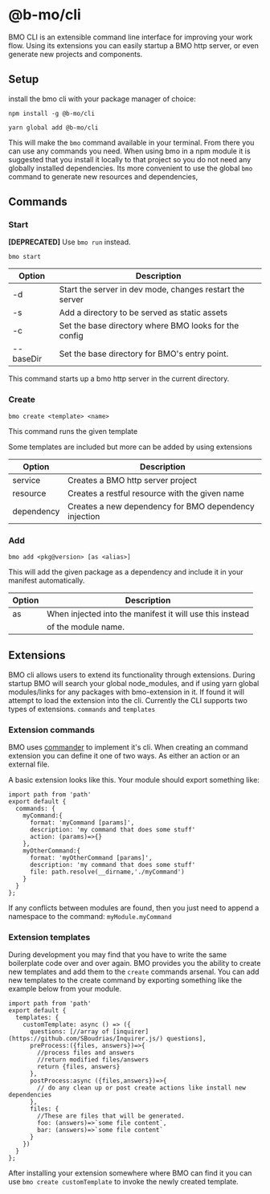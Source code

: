 # @b-mo/cli

BMO CLI is an  extensible command line interface for improving your work flow.
Using its extensions you can easily startup a BMO http server, or even generate new projects and components.

## Setup

install the bmo cli with your package manager of choice:

`npm install -g @b-mo/cli`

`yarn global add @b-mo/cli`

This will make the `bmo` command available in your terminal. From there you can use any commands you need.
When using bmo in a npm module it is suggested that you install it locally to that project so you do not need
any globally installed dependencies. Its more convenient to use the global `bmo` command to generate
new resources and dependencies,

## Commands

### Start

**[DEPRECATED]**
Use `bmo run` instead.

`bmo start`

|Option          | Description                                              |
|----------------|----------------------------------------------------------|
|-d              | Start the server in dev mode, changes restart the server |
|-s <dir>        | Add a directory to be served as static assets            |
|-c <dir>        | Set the base directory where BMO looks for the config    |
|--baseDir <dir> | Set the base directory for BMO's entry point.            |

This command starts up a bmo http server in the current directory.

### Create

`bmo create <template> <name>`

This command runs the given template

Some templates are included but more can be added by using extensions

|Option          | Description                                              |
|----------------|----------------------------------------------------------|
|service         | Creates a BMO http server project                        |
|resource        | Creates a restful resource with the given name           |
|dependency      | Creates a new dependency for BMO dependency injection    |

### Add

`bmo add <pkg@version> [as <alias>]`

This will add the given package as a dependency and include it in your manifest automatically.


|Option          | Description                                              |
|----------------|----------------------------------------------------------|
|as <alias>      | When injected into the manifest it will use this instead |
|                | of the module name.                                      |


## Extensions

BMO cli allows users to extend its functionality through extensions.
During startup BMO will search your global node_modules, and if using yarn global modules/links for
any packages with bmo-extension in it. If found it will attempt to load the extension into the cli.
Currently the CLI supports two types of extensions.
`commands` and `templates`

### Extension commands

BMO uses [commander](https://github.com/tj/commander.js/) to implement it's cli.
When creating an command extension you can define it one of two ways. As either an action or an external file.

A basic extension looks like this. Your module should export something like:

```
import path from 'path'
export default {
  commands: {
    myCommand:{
      format: 'myCommand [params]',
      description: 'my command that does some stuff'
      action: (params)=>{}
    },
    myOtherCommand:{
      format: 'myOtherCommand [params]',
      description: 'my command that does some stuff'
      file: path.resolve(__dirname,'./myCommand')
    }
  }
};
```

If any conflicts between modules are found, then you just need to append a namespace to the command: `myModule.myCommand`


### Extension templates

During development you may find that you have to write the same boilerplate code over and over again.
BMO provides you the ability to create new templates and add them to the `create` commands arsenal.
You can add new templates to the create command by exporting something like the example below from your module.

```
import path from 'path'
export default {
  templates: {
    customTemplate: async () => ({
      questions: [//array of [inquirer](https://github.com/SBoudrias/Inquirer.js/) questions],
      preProcess:({files, answers})=>{
        //process files and answers
        //return modified files/answers
        return {files, answers}
      },
      postProcess:async ({files,answers})=>{
        // do any clean up or post create actions like install new dependencies
      },
      files: {
        //These are files that will be generated.
        foo: (answers)=>`some file content`,
        bar: (answers)=>`some file content`
      }
    })
  }
};
```
After installing your extension somewhere where BMO can find it you can use `bmo create customTemplate`
to invoke the newly created template.



